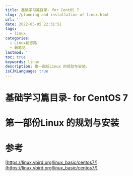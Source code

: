 ```yaml
---
title: 基础学习篇目录- for CentOS 7
slug: /planning-and-installation-of-linux.html
url: ''
date: 2022-05-05 22:31:51
tags:
  - linux
categories:
  - Linux新思路
  - 新笔记
lastmod: ''
toc: true
keywords: linux
description: 第一部份Linux 的规划与安装。
isCJKLanguage: true
---
```

# 基础学习篇目录- for CentOS 7

# 第一部份Linux 的规划与安装

# 参考

[https://linux.vbird.org/linux_basic/centos7/](https://linux.vbird.org/linux_basic/centos7/)